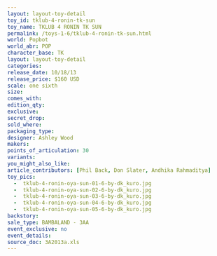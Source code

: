```yaml
---
layout: layout-toy-detail 
toy_id: tklub-4-ronin-tk-sun
toy_name: TKLUB 4 RONIN TK SUN
permalink: /toys-1-6/tklub-4-ronin-tk-sun.html
world: Popbot
world_abr: POP
character_base: TK
layout: layout-toy-detail
categories: 
release_date: 10/18/13
release_price: $160 USD
scale: one sixth
size: 
comes_with: 
edition_qty: 
exclusive: 
secret_drop: 
sold_where: 
packaging_type: 
designer: Ashley Wood
makers: 
points_of_articulation: 30
variants: 
you_might_also_like: 
article_contributors: [Phil Back, Don Slater, Andhika Rahmaditya]
toy_pics: 
  -  tklub-4-ronin-oya-sun-01-6-by-dk_kuro.jpg
  -  tklub-4-ronin-oya-sun-02-6-by-dk_kuro.jpg
  -  tklub-4-ronin-oya-sun-03-6-by-dk_kuro.jpg
  -  tklub-4-ronin-oya-sun-04-6-by-dk_kuro.jpg
  -  tklub-4-ronin-oya-sun-05-6-by-dk_kuro.jpg
backstory: 
sale_type: BAMBALAND - 3AA 
event_exclusive: no
event_details: 
source_doc: 3A2013a.xls
---
```

